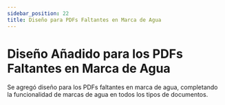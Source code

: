 ```yaml
---
sidebar_position: 22
title: Diseño para PDFs Faltantes en Marca de Agua
---
```


# Diseño Añadido para los PDFs Faltantes en Marca de Agua

Se agregó diseño para los PDFs faltantes en marca de agua, completando la funcionalidad de marcas de agua en todos los tipos de documentos.
